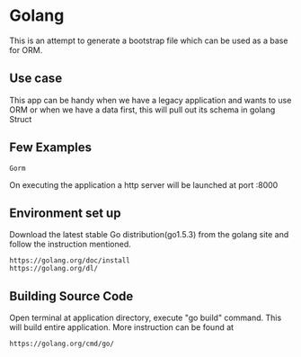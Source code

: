 # Golang
This is an attempt to generate a bootstrap file which can be used as a base for 
ORM.

## Use case
This app can be handy when we have a legacy application and wants to use ORM or
when we have a data first, this will pull out its schema in golang Struct 


## Few Examples
	Gorm

On executing the application a http server will be launched at port :8000

## Environment set up

Download the latest stable Go distribution(go1.5.3) from the golang site and follow
the instruction mentioned.
  
	https://golang.org/doc/install
	https://golang.org/dl/

## Building Source Code

Open terminal at application directory, execute "go build" command. This will build 
entire application. More instruction can be found at

	https://golang.org/cmd/go/   